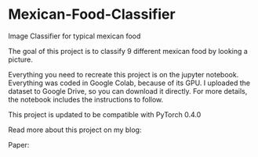 # Mexican-Food-Classifier
Image Classifier for typical mexican food

The goal of this project is to classify 9 different mexican food by looking a picture.

Everything you need to recreate this project is on the jupyter notebook. Everything was coded in Google Colab, because of its GPU. I uploaded the dataset to Google Drive, so you can download it directly. For more details, the notebook includes the instructions to follow.

This project is updated to be compatible with PyTorch 0.4.0


Read more about this project on my blog: 

Paper: 
